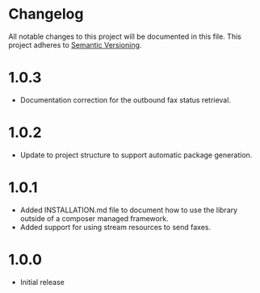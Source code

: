 # Changelog

All notable changes to this project will be documented in this file. This project adheres to [Semantic Versioning](http://semver.org/).

1.0.3
=====
+ Documentation correction for the outbound fax status retrieval.

1.0.2
=====
+ Update to project structure to support automatic package generation.

1.0.1
=====
+ Added INSTALLATION.md file to document how to use the library outside of a composer managed framework.
+ Added support for using stream resources to send faxes.

1.0.0
=====
+ Initial release